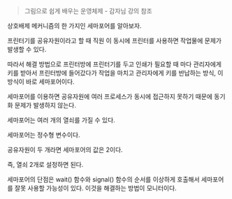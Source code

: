 > 그림으로 쉽게 배우는 운영체제 - 감자님 강의 참조

상호배제 메커니즘의 한 가지인 세마포어를 알아보자.

프린터기를 공유자원이라고 할 때 직원 이 동시에 프린터를 사용하면 작업물에 문제가 발생할 수 있다.

따라서 해결 방법으로 프린터방에 프린터기를 두고 인쇄가 필요할 때 마다 관리자에게 키를 받아서 프린터방에 들어갔다가 작업을 마치고 관리자에게 키를 반납하는 방식, 이 방식이 바로 세마포어이다.

세마포어를 이용하면 공유자원에 여러 프로세스가 동시에 접근하지 못하기 때문에 동기화 문제가 발생하지 않는다. 

세마포어는 여러 개의 열쇠를 가질 수 있다.

세마포어는 정수형 변수이다.

공유자원이 두 개라면 세마포어의 값은 2이다. 

즉, 열쇠 2개로 설정하면 된다.

세마포어의 단점은 wait() 함수와 signal() 함수의 순서를 이상하게 호출해서 세마포어를 잘못 사용할 가능성이 있다.
이것을 해결하는 방법이 모니터이다.